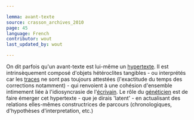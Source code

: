 ```yaml
---

lemma: avant-texte
source: crasson_archives_2010
page: 45
language: French
contributor: wout
last_updated_by: wout

---
```


On dit parfois qu'un avant-texte est lui-même un [hypertexte](hypertext.html). Il est intrinsèquement composé d'objets hétéroclites tangibles - ou interprétés car les [traces](trace.html) ne sont pas toujours attestées  (l'exactitude du temps des corrections notamment) - qui renvoient à une cohésion d'ensemble intimement liée à l'idiosyncrasie de l'[écrivain](author.html). Le rôle du [généticien](geneticCritic.html) est de faire émerger cet hypertexte - que je dirais 'latent' - en actualisant des relations elles-mêmes constructrices de parcours (chronologiques, d'hypothèses d'interpretation, etc.)
